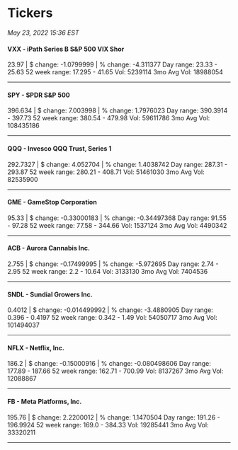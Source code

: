 # Tickers
*May 23, 2022 15:36 EST*

#### VXX - iPath Series B S&P 500 VIX Shor
23.97 | $ change: -1.0799999 | % change: -4.311377
Day range: 23.33 - 25.63 52 week range: 17.295 - 41.65
Vol: 5239114 3mo Avg Vol: 18988054

---

#### SPY - SPDR S&P 500
396.634 | $ change: 7.003998 | % change: 1.7976023
Day range: 390.3914 - 397.73 52 week range: 380.54 - 479.98
Vol: 59611786 3mo Avg Vol: 108435186

---

#### QQQ - Invesco QQQ Trust, Series 1
292.7327 | $ change: 4.052704 | % change: 1.4038742
Day range: 287.31 - 293.87 52 week range: 280.21 - 408.71
Vol: 51461030 3mo Avg Vol: 82535900

---

#### GME - GameStop Corporation
95.33 | $ change: -0.33000183 | % change: -0.34497368
Day range: 91.55 - 97.28 52 week range: 77.58 - 344.66
Vol: 1537124 3mo Avg Vol: 4490342

---

#### ACB - Aurora Cannabis Inc.
2.755 | $ change: -0.17499995 | % change: -5.972695
Day range: 2.74 - 2.95 52 week range: 2.2 - 10.64
Vol: 3133130 3mo Avg Vol: 7404536

---

#### SNDL - Sundial Growers Inc.
0.4012 | $ change: -0.014499992 | % change: -3.4880905
Day range: 0.396 - 0.4197 52 week range: 0.342 - 1.49
Vol: 54050717 3mo Avg Vol: 101494037

---

#### NFLX - Netflix, Inc.
186.2 | $ change: -0.15000916 | % change: -0.080498606
Day range: 177.89 - 187.66 52 week range: 162.71 - 700.99
Vol: 8137267 3mo Avg Vol: 12088867

---

#### FB - Meta Platforms, Inc.
195.76 | $ change: 2.2200012 | % change: 1.1470504
Day range: 191.26 - 196.9924 52 week range: 169.0 - 384.33
Vol: 19285441 3mo Avg Vol: 33320211

---

